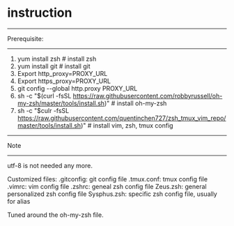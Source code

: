 # instruction
*************
Prerequisite:
*************
1. yum install zsh # install zsh
2. yum install git # install git
3. Export http_proxy=PROXY_URL
4. Export https_proxy=PROXY_URL
5. git config --global http.proxy PROXY_URL
6. sh -c "$(curl -fsSL https://raw.githubusercontent.com/robbyrussell/oh-my-zsh/master/tools/install.sh)" # install oh-my-zsh
7. sh -c "$culr -fsSL https://raw.githubusercontent.com/quentinchen727/zsh_tmux_vim_repo/master/tools/install.sh)" # install vim, zsh, tmux config


**************
Note
**************
utf-8 is not needed any more.

Customized files:
.gitconfig: git config file
.tmux.conf: tmux config file
.vimrc: vim config file
.zshrc: geneal zsh config file
Zeus.zsh: general personalized zsh config file
Sysphus.zsh: specific zsh config file, usually for alias

Tuned around the oh-my-zsh file.
